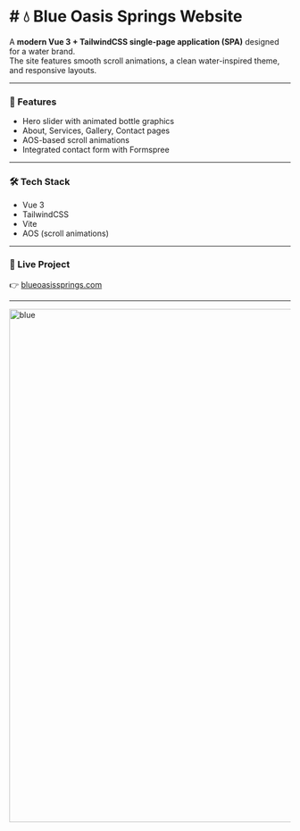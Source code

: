 # # 💧 Blue Oasis Springs Website

A **modern Vue 3 + TailwindCSS single-page application (SPA)** designed for a water brand.  
The site features smooth scroll animations, a clean water-inspired theme, and responsive layouts.

---

### 🌟 Features
- Hero slider with animated bottle graphics  
- About, Services, Gallery, Contact pages  
- AOS-based scroll animations  
- Integrated contact form with Formspree  

---

### 🛠️ Tech Stack
- Vue 3
- TailwindCSS
- Vite
- AOS (scroll animations)

---

### 🔗 Live Project
👉 [blueoasissprings.com](https://blueoasissprings.com)  

---

<img width="1919" height="919" alt="blue" src="https://github.com/user-attachments/assets/33b7ea4e-654d-4aab-9b1d-05cb140fa804" />
 

